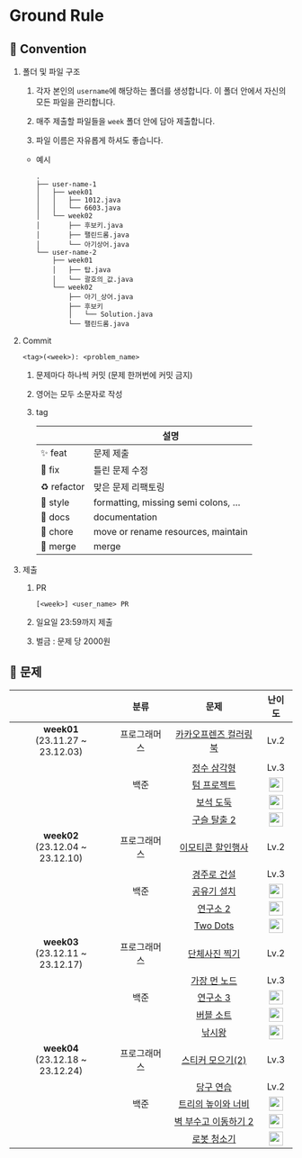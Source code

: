 # Ground Rule

## 📌 Convention

1. 폴더 및 파일 구조

   1. 각자 본인의 `username`에 해당하는 폴더를 생성합니다. 이 폴더 안에서 자신의 모든 파일을 관리합니다.

   2. 매주 제출할 파일들을 `week` 폴더 안에 담아 제출합니다.

   3. 파일 이름은 자유롭게 하셔도 좋습니다.

   - 예시

     ```
     .
     ├── user-name-1
     │   ├── week01
     │   │   ├── 1012.java
     │   │   └── 6603.java
     │   └── week02
     │       ├── 후보키.java
     │       ├── 팰린드롬.java
     │       └── 아기상어.java
     └── user-name-2
         ├── week01
         │   ├── 탑.java
         │   └── 괄호의_값.java
         └── week02
             ├── 아기_상어.java
             ├── 후보키
             │   └── Solution.java
             └── 팰린드롬.java
     ```

2. Commit

   ```
   <tag>(<week>): <problem_name>
   ```

   1. 문제마다 하나씩 커밋 (문제 한꺼번에 커밋 금지)

   2. 영어는 모두 소문자로 작성

   3. tag

      |             | 설명                               |
      | ----------- | --------------------------------- |
      | ✨ feat     | 문제 제출                            |
      | 🔨 fix      | 틀린 문제 수정                        |
      | ♻️ refactor  | 맞은 문제 리팩토링                     |
      | 🎨 style    | formatting, missing semi colons, … |
      | 📝 docs     | documentation                      |
      | 🚚 chore    | move or rename resources, maintain |
      | 🔀 merge    | merge                              |

3. 제출

   1. PR

      ```
      [<week>] <user_name> PR
      ```

   2. 일요일 23:59까지 제출

   3. 벌금 : 문제 당 2000원

## 📌 문제

|     | 분류 | 문제 | 난이도 |
| :-: | :-: | :-: | :--: |
| **week01** <br> (23.11.27 ~ 23.12.03) | 프로그래머스 | [카카오프렌즈 컬러링북](https://school.programmers.co.kr/learn/courses/30/lessons/1829) | Lv.2 |
| |     | [정수 삼각형](https://school.programmers.co.kr/learn/courses/30/lessons/43105) | Lv.3 |
| | 백준 | [텀 프로젝트](https://www.acmicpc.net/problem/9466) | <img src="https://static.solved.ac/tier_small/13.svg" height="25" align="center"/> |
| |     | [보석 도둑](https://www.acmicpc.net/problem/1202) | <img src="https://static.solved.ac/tier_small/14.svg" height="25" align="center"/> |
| |     | [구슬 탈출 2](https://www.acmicpc.net/problem/13460) | <img src="https://static.solved.ac/tier_small/15.svg" height="25" align="center"/> |
| **week02** <br> (23.12.04 ~ 23.12.10) | 프로그래머스 | [이모티콘 할인행사](https://school.programmers.co.kr/learn/courses/30/lessons/150368) | Lv.2 |
| |     | [경주로 건설](https://school.programmers.co.kr/learn/courses/30/lessons/67259) | Lv.3 |
| | 백준 | [공유기 설치](https://www.acmicpc.net/problem/2110) | <img src="https://static.solved.ac/tier_small/12.svg" height="25" align="center"/> |
| |     | [연구소 2](https://www.acmicpc.net/problem/17141) | <img src="https://static.solved.ac/tier_small/12.svg" height="25" align="center"/> |
| |     | [Two Dots](https://www.acmicpc.net/problem/16929) | <img src="https://static.solved.ac/tier_small/12.svg" height="25" align="center"/> |
| **week03** <br> (23.12.11 ~ 23.12.17) | 프로그래머스 | [단체사진 찍기](https://school.programmers.co.kr/learn/courses/30/lessons/1835) | Lv.2 |
| |     | [가장 먼 노드](https://school.programmers.co.kr/learn/courses/30/lessons/49189) | Lv.3 |
| | 백준 | [연구소 3](https://www.acmicpc.net/problem/17142) | <img src="https://static.solved.ac/tier_small/13.svg" height="25" align="center"/> |
| |     | [버블 소트](https://www.acmicpc.net/problem/1377) | <img src="https://static.solved.ac/tier_small/14.svg" height="25" align="center"/> |
| |     | [낚시왕](https://www.acmicpc.net/problem/17143) | <img src="https://static.solved.ac/tier_small/15.svg" height="25" align="center"/> |
| **week04** <br> (23.12.18 ~ 23.12.24) | 프로그래머스 | [스티커 모으기(2)](https://school.programmers.co.kr/learn/courses/30/lessons/12971) | Lv.3 |
| |     | [당구 연습](https://school.programmers.co.kr/learn/courses/30/lessons/169198) | Lv.2 |
| | 백준 | [트리의 높이와 너비](https://www.acmicpc.net/problem/2250) | <img src="https://static.solved.ac/tier_small/14.svg" height="25" align="center"/> |
| |     | [벽 부수고 이동하기 2](https://www.acmicpc.net/problem/14442) | <img src="https://static.solved.ac/tier_small/13.svg" height="25" align="center"/> |
| |     | [로봇 청소기](https://www.acmicpc.net/problem/4991) | <img src="https://static.solved.ac/tier_small/15.svg" height="25" align="center"/> |

<!-- problem table template

| **week❓** <br> (24.❓.❓ ~ 24.❓.❓) | 프로그래머스 | [❓제목](❓링크) | Lv.❓ |
| |     | [❓제목](❓링크) | Lv.❓ |
| | 백준 | [❓제목](https://www.acmicpc.net/problem/❓) | <img src="https://static.solved.ac/tier_small/❓.svg" height="25" align="center"/> |
| |     | [❓제목](https://www.acmicpc.net/problem/❓) | <img src="https://static.solved.ac/tier_small/❓.svg" height="25" align="center"/> |
| |     | [❓제목](https://www.acmicpc.net/problem/❓) | <img src="https://static.solved.ac/tier_small/❓.svg" height="25" align="center"/> |

-->
